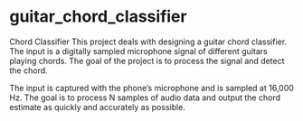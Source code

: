 # guitar_chord_classifier
Chord Classifier
This project deals with designing a guitar chord classifier. The input is a digitally sampled microphone
signal of different guitars playing chords. The goal of the project is to process the signal and detect the
chord.


The input is captured with the phone’s microphone and is sampled at 16,000 Hz. The goal is to process N samples of audio data and
output the chord estimate as quickly and accurately as possible. 
